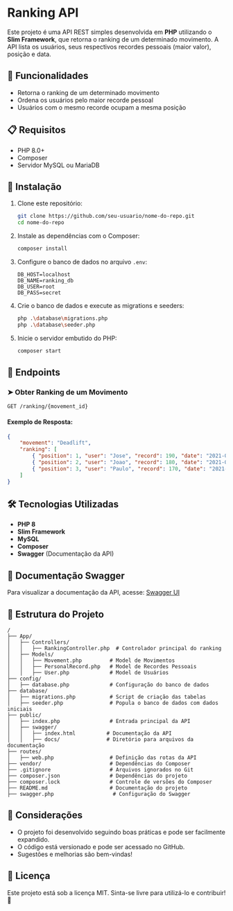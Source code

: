 # Ranking API

Este projeto é uma API REST simples desenvolvida em **PHP** utilizando o **Slim Framework**, que retorna o ranking de um determinado movimento. A API lista os usuários, seus respectivos recordes pessoais (maior valor), posição e data.

## 📌 Funcionalidades
- Retorna o ranking de um determinado movimento
- Ordena os usuários pelo maior recorde pessoal
- Usuários com o mesmo recorde ocupam a mesma posição

## 📋 Requisitos
- PHP 8.0+
- Composer
- Servidor MySQL ou MariaDB

## 🚀 Instalação

1. Clone este repositório:
   ```sh
   git clone https://github.com/seu-usuario/nome-do-repo.git
   cd nome-do-repo
   ```

2. Instale as dependências com o Composer:
   ```sh
   composer install
   ```

3. Configure o banco de dados no arquivo `.env`:
   ```env
   DB_HOST=localhost
   DB_NAME=ranking_db
   DB_USER=root
   DB_PASS=secret
   ```

4. Crie o banco de dados e execute as migrations e seeders:
   ```sh
   php .\database\migrations.php
   php .\database\seeder.php
   ```

5. Inicie o servidor embutido do PHP:
   ```sh
   composer start
   ```

## 📡 Endpoints

### ➤ Obter Ranking de um Movimento
`GET /ranking/{movement_id}`

#### Exemplo de Resposta:
```json
{
    "movement": "Deadlift",
    "ranking": [
        { "position": 1, "user": "Jose", "record": 190, "date": "2021-01-06" },
        { "position": 2, "user": "Joao", "record": 180, "date": "2021-01-02" },
        { "position": 3, "user": "Paulo", "record": 170, "date": "2021-01-01" }
    ]
}
```

## 🛠 Tecnologias Utilizadas
- **PHP 8**
- **Slim Framework**
- **MySQL**
- **Composer**
- **Swagger** (Documentação da API)

## 📖 Documentação Swagger

Para visualizar a documentação da API, acesse:
[Swagger UI](http://localhost:8000/swagger)


## 📜 Estrutura do Projeto
```
/
├── App/
│   ├── Controllers/
│   │   ├── RankingController.php  # Controlador principal do ranking
│   ├── Models/
│   │   ├── Movement.php         # Model de Movimentos
│   │   ├── PersonalRecord.php   # Model de Recordes Pessoais
│   │   ├── User.php             # Model de Usuários
├── config/
│   ├── database.php             # Configuração do banco de dados
├── database/
│   ├── migrations.php           # Script de criação das tabelas
│   ├── seeder.php               # Popula o banco de dados com dados iniciais
├── public/
│   ├── index.php                # Entrada principal da API
│   ├── swagger/
│   │   ├── index.html          # Documentação da API
│   │   ├── docs/               # Diretório para arquivos da documentação
├── routes/
│   ├── web.php                  # Definição das rotas da API
├── vendor/                      # Dependências do Composer
├── .gitignore                   # Arquivos ignorados no Git
├── composer.json                # Dependências do projeto
├── composer.lock                # Controle de versões do Composer
├── README.md                    # Documentação do projeto
├── swagger.php                   # Configuração do Swagger
```

## 📝 Considerações
- O projeto foi desenvolvido seguindo boas práticas e pode ser facilmente expandido.
- O código está versionado e pode ser acessado no GitHub.
- Sugestões e melhorias são bem-vindas!

## 📄 Licença
Este projeto está sob a licença MIT. Sinta-se livre para utilizá-lo e contribuir! 🎉

